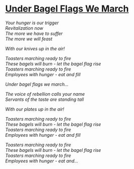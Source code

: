 [Under Bagel Flags We March](https://www.youtube.com/watch?v=p1SlcO0Fikc)
==============
*Your hunger is our trigger*  
*Revitalization now*  
*The more we have to suffer*  
*The more we will feast*  
  
*With our knives up in the air!*  
  
*Toasters marching ready to fire*  
*These bagels will burn - let the bagel flag rise*  
*Toasters marching ready to fire*  
*Employees with hunger - eat and fill*  
  
*Under bagel flags we march...*  
  
*The voice of rebellion calls your name*  
*Servants of the taste are standing tall*  
  
*With our plates up in the air!*  
  
*Toasters marching ready to fire*  
*These bagels will burn - let the bagel flag rise*  
*Toasters marching ready to fire*  
*Employees with hunger - eat and fill*  
  
*Toasters marching ready to fire*  
*These bagels will burn - let the bagel flag rise*  
*Toasters marching ready to fire*  
*Employees with hunger - eat and...*  
  
